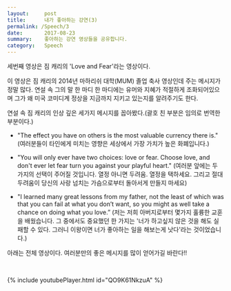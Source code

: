 ```yaml
---
layout:     post
title:      내가 좋아하는 강연(3) 
permalink: /Speech/3
date:       2017-08-23
summary:    좋아하는 강연 영상들을 공유합니다.
category: 	Speech
---
```


세번째 영상은 짐 캐리의 'Love and Fear'라는 영상이다.

이 영상은 짐 캐리의 2014년 마하리쉬 대학(MUM) 졸업 축사 영상인데 주는 메시지가 정말 많다.
연설 속 그의 말 한 마디 한 마디에는 유머와 지혜가 적절하게 조화되어있으며 그가 왜 미국 코미디계 정상을 지금까지 지키고 있는지를 알려주기도 한다.

연설 속 짐 캐리의 인상 깊은 세가지 메시지를 꼽아봤다.(괄호 친 부분은 임의로 번역한 부분이다.)

* "The effect you have on others is the most valuable currency there is."
(여러분들이 타인에게 미치는 영향은 세상에서 가장 가치가 높은 화폐입니다.)


* "You will only ever have two choices: love or fear. Choose love, and don't ever let fear turn you against your playful heart."
(여러분 앞에는 두 가지의 선택이 주어질 것입니다. 열정 아니면 두려움. 열정을 택하세요. 그리고 절대 두려움이 당신의 사랑 넘치는 가슴으로부터 돌아서게 만들지 마세요)


* "I learned many great lessons from my father, not the least of which was that you can fail at what you don’t want, so you might as well take a chance on doing what you love.”
(저는 저희 아버지로부터 몇가지 훌륭한 교훈을 배웠습니다. 그 중에서도 중요했던 한 가지는 '너가 하고싶지 않은 것을 해도 실패할 수 있다. 그러니 이왕이면 너가 좋아하는 일을 해보는게 낫다'라는 것이었습니다.)

아래는 전체 영상이다. 여러분만의 좋은 메시지를 많이 얻어가길 바란다!!

<br>

{% include youtubePlayer.html id="QO9K61NkzuA" %}